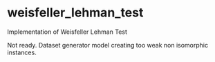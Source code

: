 # weisfeller_lehman_test
Implementation of Weisfeller Lehman Test

Not ready.
Dataset generator model creating too weak 
non isomorphic instances.
